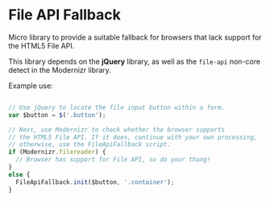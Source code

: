 # File API Fallback

Micro library to provide a suitable fallback for browsers that lack support for the HTML5 File API.

This library depends on the **jQuery** library, as well as the `file-api` non-core detect in the Modernizr library.

Example use:

`````javascript

// Use jQuery to locate the file input button within a form.
var $button = $('.button');

// Next, use Modernizr to check whether the browser supports 
// the HTML5 File API. If it does, continue with your own processing,
// otherwise, use the FileApiFallback script.
if (Modernizr.filereader) {
  // Browser has support for File API, so do your thang!
}
else {
  FileApiFallback.init($button, '.container');
}

`````
